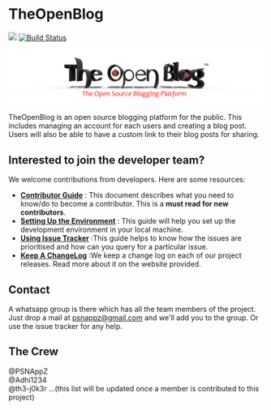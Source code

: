 # TheOpenBlog
![](http://www.repostatus.org/badges/0.1.0/active.svg)
[![Build Status](https://travis-ci.org/TheOpenBlog/TheOpenBlog.svg?branch=master)](https://travis-ci.org/TheOpenBlog/TheOpenBlog)
<img src="/images/TheOpenBlog.png">

TheOpenBlog is an open source blogging platform for the public. This includes managing an account for each users and creating a blog post. Users will also be able to have a custom link to their blog posts for sharing.

## Interested to join the developer team?
We welcome contributions from developers. Here are some resources:
  * [**Contributor Guide**](/docs/contribute.md) : This document describes what you need to know/do to become a contributor. This is a **must read for new contributors**.
  * [**Setting Up the Environment**](/docs/setup.md) : This guide will help you set up the development environment in your local machine.
  * [**Using Issue Tracker**](/docs/issueTracker.md) :This guide helps to know how the issues are prioritised and how can you query for a particular issue.
  * [**Keep A ChangeLog**](www.keepachangelog.com) :We keep a change log on each of our project releases. Read more about it on the website
  provided.

## Contact
A whatsapp group is there which has all the team members of the project. Just drop a mail at psnappz@gmail.com and we'll add you to the group. Or use the issue tracker for any help.

## The Crew

@PSNAppZ              
@Adhi1234   
@th3-j0k3r
...(this list will be updated once a member is contributed to this project)
